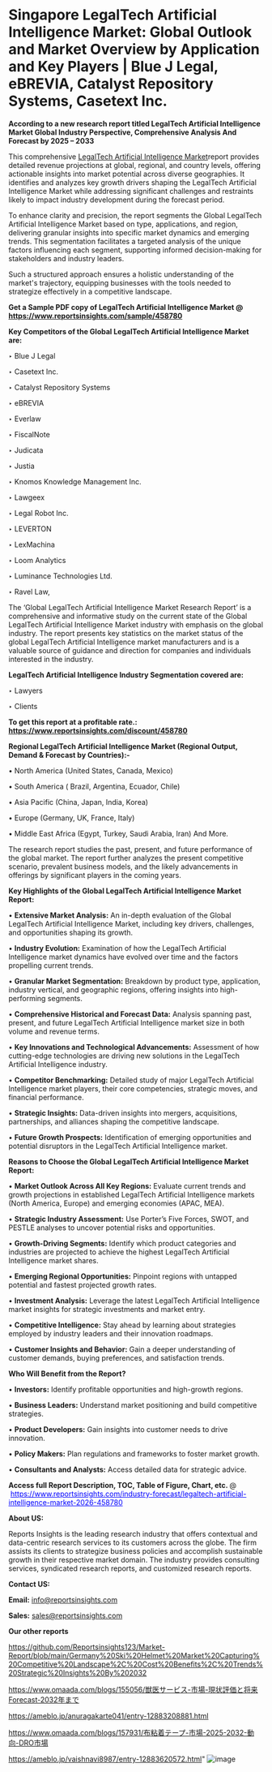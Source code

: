 # Singapore LegalTech Artificial Intelligence Market: Global Outlook and Market Overview by Application and Key Players | Blue J Legal, eBREVIA, Catalyst Repository Systems, Casetext Inc.

<strong>According to a new research report titled LegalTech Artificial Intelligence Market Global Industry Perspective, Comprehensive Analysis And Forecast by 2025 – 2033</strong>

This comprehensive <a href=https://www.reportsinsights.com/sample/458780>LegalTech Artificial Intelligence Market</a>report provides detailed revenue projections at global, regional, and country levels, offering actionable insights into market potential across diverse geographies. It identifies and analyzes key growth drivers shaping the LegalTech Artificial Intelligence Market while addressing significant challenges and restraints likely to impact industry development during the forecast period.

To enhance clarity and precision, the report segments the Global LegalTech Artificial Intelligence Market based on type, applications, and region, delivering granular insights into specific market dynamics and emerging trends. This segmentation facilitates a targeted analysis of the unique factors influencing each segment, supporting informed decision-making for stakeholders and industry leaders.

Such a structured approach ensures a holistic understanding of the market's trajectory, equipping businesses with the tools needed to strategize effectively in a competitive landscape.

<strong>Get a Sample PDF copy of LegalTech Artificial Intelligence Market </strong><strong>@<a href=https://www.reportsinsights.com/sample/458780 style=color:#0000ff;> https://www.reportsinsights.com/sample/458780</a></strong></font>

<strong>Key Competitors of the Global LegalTech Artificial Intelligence Market are:</strong>

‣ Blue J Legal

‣ Casetext Inc.

‣ Catalyst Repository Systems

‣ eBREVIA

‣ Everlaw

‣ FiscalNote

‣ Judicata

‣ Justia

‣ Knomos Knowledge Management Inc.

‣ Lawgeex

‣ Legal Robot Inc.

‣ LEVERTON

‣ LexMachina

‣ Loom Analytics

‣ Luminance Technologies Ltd.

‣ Ravel Law,

The ‘Global LegalTech Artificial Intelligence Market Research Report’ is a comprehensive and informative study on the current state of the Global LegalTech Artificial Intelligence Market industry with emphasis on the global industry. The report presents key statistics on the market status of the global LegalTech Artificial Intelligence market manufacturers and is a valuable source of guidance and direction for companies and individuals interested in the industry.

<strong>LegalTech Artificial Intelligence Industry Segmentation covered are:</strong>

‣ Lawyers

‣ Clients

<strong>To get this report at a profitable rate.: <a href=https://www.reportsinsights.com/discount/458780 style=color:#0000ff;>https://www.reportsinsights.com/discount/458780</a></strong></font>

<strong>Regional LegalTech Artificial Intelligence Market (Regional Output, Demand &amp; Forecast by Countries):-</strong>

• North America (United States, Canada, Mexico)

• South America ( Brazil, Argentina, Ecuador, Chile)

• Asia Pacific (China, Japan, India, Korea)

• Europe (Germany, UK, France, Italy)

• Middle East Africa (Egypt, Turkey, Saudi Arabia, Iran) And More.

The research report studies the past, present, and future performance of the global market. The report further analyzes the present competitive scenario, prevalent business models, and the likely advancements in offerings by significant players in the coming years.

<strong>Key Highlights of the Global LegalTech Artificial Intelligence Market Report:</strong>

• <strong>Extensive Market Analysis:</strong> An in-depth evaluation of the Global LegalTech Artificial Intelligence Market, including key drivers, challenges, and opportunities shaping its growth.

• <strong>Industry Evolution:</strong> Examination of how the LegalTech Artificial Intelligence market dynamics have evolved over time and the factors propelling current trends.

• <strong>Granular Market Segmentation:</strong> Breakdown by product type, application, industry vertical, and geographic regions, offering insights into high-performing segments.

• <strong>Comprehensive Historical and Forecast Data:</strong> Analysis spanning past, present, and future LegalTech Artificial Intelligence market size in both volume and revenue terms.

• <strong>Key Innovations and Technological Advancements:</strong> Assessment of how cutting-edge technologies are driving new solutions in the LegalTech Artificial Intelligence industry.

• <strong>Competitor Benchmarking:</strong> Detailed study of major LegalTech Artificial Intelligence market players, their core competencies, strategic moves, and financial performance.

• <strong>Strategic Insights:</strong> Data-driven insights into mergers, acquisitions, partnerships, and alliances shaping the competitive landscape.

• <strong>Future Growth Prospects:</strong> Identification of emerging opportunities and potential disruptors in the LegalTech Artificial Intelligence market.

<strong>Reasons to Choose the Global LegalTech Artificial Intelligence Market Report:</strong>

• <strong>Market Outlook Across All Key Regions:</strong> Evaluate current trends and growth projections in established LegalTech Artificial Intelligence markets (North America, Europe) and emerging economies (APAC, MEA).

• <strong>Strategic Industry Assessment:</strong> Use Porter’s Five Forces, SWOT, and PESTLE analyses to uncover potential risks and opportunities.

• <strong>Growth-Driving Segments:</strong> Identify which product categories and industries are projected to achieve the highest LegalTech Artificial Intelligence market shares.

• <strong>Emerging Regional Opportunities:</strong> Pinpoint regions with untapped potential and fastest projected growth rates.

• <strong>Investment Analysis:</strong> Leverage the latest LegalTech Artificial Intelligence market insights for strategic investments and market entry.

• <strong>Competitive Intelligence:</strong> Stay ahead by learning about strategies employed by industry leaders and their innovation roadmaps.

• <strong>Customer Insights and Behavior:</strong> Gain a deeper understanding of customer demands, buying preferences, and satisfaction trends.

<strong>Who Will Benefit from the Report?</strong>

• <strong>Investors:</strong> Identify profitable opportunities and high-growth regions.

• <strong>Business Leaders:</strong> Understand market positioning and build competitive strategies.

• <strong>Product Developers:</strong> Gain insights into customer needs to drive innovation.

• <strong>Policy Makers:</strong> Plan regulations and frameworks to foster market growth.

• <strong>Consultants and Analysts:</strong> Access detailed data for strategic advice.
</ul>
<strong>Access full Report Description, TOC, Table of Figure, Chart, etc. </strong>@  <a href=https://www.reportsinsights.com/industry-forecast/legaltech-artificial-intelligence-market-2026-458780 style=color:#0000ff;>https://www.reportsinsights.com/industry-forecast/legaltech-artificial-intelligence-market-2026-458780</a></font>

<strong><strong>About US</strong>:</strong>

Reports Insights is the leading research industry that offers contextual and data-centric research services to its customers across the globe. The firm assists its clients to strategize business policies and accomplish sustainable growth in their respective market domain. The industry provides consulting services, syndicated research reports, and customized research reports.

<strong>Contact US:</strong>

<p class=""""><b>Email:</b> <a href=mailto:info@reportsinsights.com>info@reportsinsights.com</a></p>
<p class=""""><b>Sales:</b> <a href=mailto:sales@reportsinsights.com>sales@reportsinsights.com</a></p>

<strong>Our other reports</strong>

<a href=https://github.com/Reportsinsights123/Market-Report/blob/main/Germany%20Ski%20Helmet%20Market%20Capturing%20Competitive%20Landscape%2C%20Cost%20Benefits%2C%20Trends%20Strategic%20Insights%20By%202032>https://github.com/Reportsinsights123/Market-Report/blob/main/Germany%20Ski%20Helmet%20Market%20Capturing%20Competitive%20Landscape%2C%20Cost%20Benefits%2C%20Trends%20Strategic%20Insights%20By%202032</a>

<a href=https://www.omaada.com/blogs/155056/獣医サービス-市場-現状評価と将来Forecast-2032年まで>https://www.omaada.com/blogs/155056/獣医サービス-市場-現状評価と将来Forecast-2032年まで</a>

<a href=https://ameblo.jp/anuragakarte041/entry-12883208881.html>https://ameblo.jp/anuragakarte041/entry-12883208881.html</a>

<a href=https://www.omaada.com/blogs/157931/布粘着テープ-市場-2025-2032-動向-DRO市場>https://www.omaada.com/blogs/157931/布粘着テープ-市場-2025-2032-動向-DRO市場</a>

<a href=https://ameblo.jp/vaishnavi8987/entry-12883620572.html>https://ameblo.jp/vaishnavi8987/entry-12883620572.html</a>"
![image](https://github.com/user-attachments/assets/6e4c6625-5891-4f76-b168-4008605f4340)
